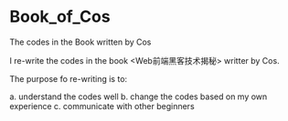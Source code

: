 # Book_of_Cos
The codes in the Book written by Cos

I re-write the codes in the book <Web前端黑客技术揭秘> writter by Cos. 

The purpose fo re-writing is to:

a. understand the codes well
b. change the codes based on my own experience
c. communicate with other beginners

